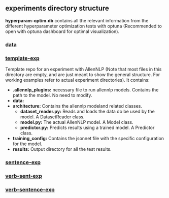 ## experiments directory structure

**hyperparam-optim.db** contains all the relevant information from the different hyperparameter optimization tests with optuna (Recommended to open with optuna dashboard for optimal visualization).

### [data](data)

### [template-exp](template-exp)

Template repo for an experiment with AllenNLP (Note that most files in this directory are empty, and are just meant to show the general structure. For working examples refer to actual experiment directories). It contains:

- **.allennlp_plugins:** necessary file to run allennlp models. Contains the path to the model. No need to modify.
- **data:** 
- **architecture:** Contains the allennlp modeland related classes.
    - **dataset_reader.py:** Reads and loads the data do be used by the model. A DatasetReader class.
    - **model.py:** The actual AllenNLP model. A Model class.
    - **predictor.py:** Predicts results using a trained model. A Predictor class.
- **training_config:** Contains the jsonnet file with the specific configuration for the model.
- **results:** Output directory for all the test results.


### [sentence-exp](sentence-exp)

### [verb-sent-exp](verb-sent-exp)

### [verb-sentence-exp](verb-sentence-exp)
